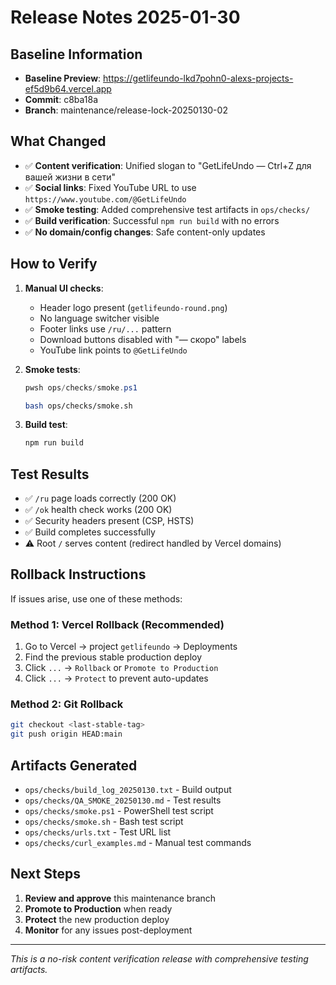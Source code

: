 # Release Notes 2025-01-30

## Baseline Information
- **Baseline Preview**: https://getlifeundo-lkd7pohn0-alexs-projects-ef5d9b64.vercel.app
- **Commit**: c8ba18a
- **Branch**: maintenance/release-lock-20250130-02

## What Changed
- ✅ **Content verification**: Unified slogan to "GetLifeUndo — Ctrl+Z для вашей жизни в сети"
- ✅ **Social links**: Fixed YouTube URL to use `https://www.youtube.com/@GetLifeUndo`
- ✅ **Smoke testing**: Added comprehensive test artifacts in `ops/checks/`
- ✅ **Build verification**: Successful `npm run build` with no errors
- ✅ **No domain/config changes**: Safe content-only updates

## How to Verify
1. **Manual UI checks**:
   - Header logo present (`getlifeundo-round.png`)
   - No language switcher visible
   - Footer links use `/ru/...` pattern
   - Download buttons disabled with "— скоро" labels
   - YouTube link points to `@GetLifeUndo`

2. **Smoke tests**:
   ```powershell
   pwsh ops/checks/smoke.ps1
   ```
   ```bash
   bash ops/checks/smoke.sh
   ```

3. **Build test**:
   ```bash
   npm run build
   ```

## Test Results
- ✅ `/ru` page loads correctly (200 OK)
- ✅ `/ok` health check works (200 OK)
- ✅ Security headers present (CSP, HSTS)
- ✅ Build completes successfully
- ⚠️ Root `/` serves content (redirect handled by Vercel domains)

## Rollback Instructions
If issues arise, use one of these methods:

### Method 1: Vercel Rollback (Recommended)
1. Go to Vercel → project `getlifeundo` → Deployments
2. Find the previous stable production deploy
3. Click `...` → `Rollback` or `Promote to Production`
4. Click `...` → `Protect` to prevent auto-updates

### Method 2: Git Rollback
```bash
git checkout <last-stable-tag>
git push origin HEAD:main
```

## Artifacts Generated
- `ops/checks/build_log_20250130.txt` - Build output
- `ops/checks/QA_SMOKE_20250130.md` - Test results
- `ops/checks/smoke.ps1` - PowerShell test script
- `ops/checks/smoke.sh` - Bash test script
- `ops/checks/urls.txt` - Test URL list
- `ops/checks/curl_examples.md` - Manual test commands

## Next Steps
1. **Review and approve** this maintenance branch
2. **Promote to Production** when ready
3. **Protect** the new production deploy
4. **Monitor** for any issues post-deployment

---
*This is a no-risk content verification release with comprehensive testing artifacts.*
